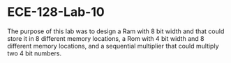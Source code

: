 # ECE-128-Lab-10

The purpose of this lab was to design a Ram with 8 bit width and that could store it in 8 different memory locations, a Rom with 4 bit width and 8 different memory locations, and a sequential multiplier that could multiply two 4 bit numbers.
